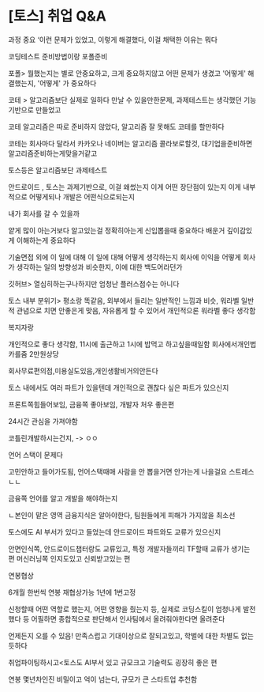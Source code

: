  

# [토스] 취업 Q&A

과정 중요 ‘이런 문제가 있었고, 이렇게 해결했다, 이걸 채택한 이유는 뭐다

코딩테스트 준비방법이랑 포폴준비

포폴> 뭘했는지는 별로 안중요하고, 크게 중요하지않고 어떤 문제가 생겼고 '어떻게' 해결했는지, '어떻게' 가 중요하다

코테 > 알고리즘보단 실제로 일하다 만날 수 있을만한문제, 과제테스트는 생각했던 기능 기반으로 만들었고

코테 알고리즘은 따로 준비하지 않았다, 알고리즘 잘 못해도 코테를 할만하다

코테는 회사마다 달라서 카카오나 네이버는 알고리즘 콜라보로할것, 대기업을준비하면알고리즘준비하는게맞을거같고

토스등은 알고리즘보단 과제테스트

안드로이드 , 토스는 과제기반으로, 이걸 왜썼는지 이게 어떤 장단점이 있는지 이게 내부적으로 어떻게되나 개발은 어떤식으로되는지

내가 회사를 갈 수 있을까

얕게 많이 아는거보다 알고있는걸 정확히아는게 신입뽑을때 중요하다 배운거 깊이감있게 이해하는게 중요하다

기술면접 외에 이 일에 대해 이 일에 대해 어떻게 생각하는지 회사에 이익을 어떻게 회사가 생각하는 일의 방향성과 비슷한지, 이에 대한 백도어라던가

깃허브> 열심히하는구나하지만 엄청난 플러스점수는 아니다

토스 내부 분위기> 평소랑 똑같음, 외부에서 들리는 일반적인 느낌과 비슷, 워라벨 일반적 관념으로 치면 안좋은게 맞음, 자유롭게 할 수 있어서 개인적으론 워라벨 좋다 생각함

복지자랑

개인적으로 좋다 생각함, 11시에 출근하고 1시에 밥먹고 하고싶을때일함 회사에서개인법카를줌 2만원상당

회사무료편의점,미용실도있음,개인생활비거의안든다

토스 내에서도 여러 파트가 있을텐데 개인적으로 괜찮다 싶은 파트가 있으신지

프론트쪽힘들어보임, 금융쪽 좋아보임, 개발자 처우 좋은편

24시간 관심을 가져야함

코틀린개발하시는건지, -> ㅇㅇ

언어 스택이 문제다

고민안하고 들어가도됨, 언어스택때매 사람을 안 뽑을거면 안가는게 나을걸요 스트레스 ㄴㄴ

금융쪽 언어를 알고 개발을 해야하는지

ㄴ본인이 맡은 영역 금융지식은 알아야한다, 팀원들에게 피해가 가지않을 최소선

토스에도 AI 부서가 있다고 들었는데 안드로이드 파트와도 교류가 있으신지

안면인식쪽, 안드로이드챕터랑도 교류있고, 특정 개발자들끼리 TF할때 교류가 생기는 편 머신러닝쪽 인지도있고 신뢰받고있는 편

연봉협상

6개월 한번씩 연봉 재협상가능 1년에 1번고정

신청할때 어떤 역할로 했는지, 어떤 영향을 줬는지 등, 실제로 코딩스킬이 엄청나게 발전했다 등 어필하면 종합적으로 판단해서 인사팀에서 올려줘야한다면 올려준다

언제든지 오를 수 있음! 만족스럽고 기대이상으로 잘되고있고, 학벌에 대한 차별도 없는듯하다

취업파이팅하시고<토스도 AI부서 있고 규모크고 기술력도 굉장히 좋은 편

연봉 몇년차인진 비밀이고 억이 넘는다, 규모가 큰 스타트업 추천함